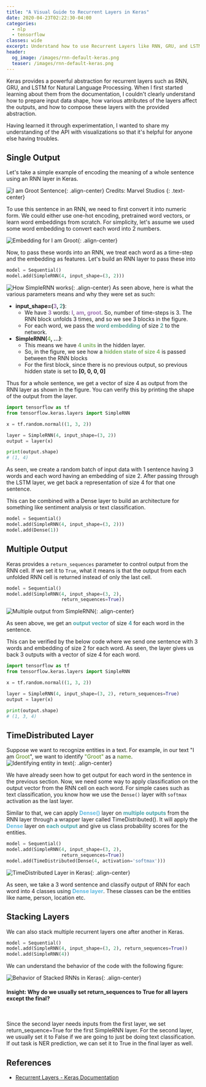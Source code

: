 ```yaml
---
title: "A Visual Guide to Recurrent Layers in Keras"
date: 2020-04-23T02:22:30-04:00
categories:
  - nlp
  - tensorflow
classes: wide
excerpt: Understand how to use Recurrent Layers like RNN, GRU, and LSTM in Keras with diagrams
header:
  og_image: /images/rnn-default-keras.png
  teaser: /images/rnn-default-keras.png
---
```


Keras provides a powerful abstraction for recurrent layers such as RNN, GRU, and LSTM for Natural Language Processing. When I first started learning about them from the documentation, I couldn't clearly understand how to prepare input data shape, how various attributes of the layers affect the outputs, and how to compose these layers with the provided abstraction.

Having learned it through experimentation, I wanted to share my understanding of the API with visualizations so that it's helpful for anyone else having troubles.

## Single Output

Let's take a simple example of encoding the meaning of a whole sentence using an RNN layer in Keras.

![I am Groot Sentence](/images/i-am-groot-sentence.png){: .align-center}
Credits: Marvel Studios
{: .text-center}

To use this sentence in an RNN, we need to first convert it into numeric form. We could either use one-hot encoding, pretrained word vectors, or learn word embeddings from scratch. For simplicity, let's assume we used some word embedding to convert each word into 2 numbers.

![Embedding for I am Groot](/images/i-am-groot-embedding.png){: .align-center}

Now, to pass these words into an RNN, we treat each word as a time-step and the embedding as features. Let's build an RNN layer to pass these into

```python
model = Sequential()
model.add(SimpleRNN(4, input_shape=(3, 2)))
```

![How SimpleRNN works](/images/rnn-default-keras.png){: .align-center}
As seen above, here is what the various parameters means and why they were set as such:

- **input_shape=(<span style="color: #9e74b3;">3</span>, <span style="color: #5aa397;">2</span>)**:
  - We have <span style="color: #9e74b3;font-weight: bold;">3</span> words: <span style="color: #9e74b3;font-weight: bold;">I</span>, <span style="color: #9e74b3;font-weight: bold;">am</span>, <span style="color: #9e74b3;font-weight: bold;">groot</span>. So, number of time-steps is 3. The RNN block unfolds 3 times, and so we see 3 blocks in the figure.
  - For each word, we pass the <span style="color: #5aa397;font-weight: bold;">word embedding</span> of size <span style="color: #5aa397;font-weight: bold;">2</span> to the network.
- **SimpleRNN(<span style="color: #84b469;">4</span>, ...)**:
  - This means we have <span style="color: #84b469; font-weight: bold;">4 units</span> in the hidden layer.
  - So, in the figure, we see how a <span style="color: #84b469; font-weight: bold;">hidden state of size 4</span> is passed between the RNN blocks
  - For the first block, since there is no previous output, so previous hidden state is set to **[0, 0, 0, 0]**

Thus for a whole sentence, we get a vector of size 4 as output from the RNN layer as shown in the figure. You can verify this by printing the shape of the output from the layer.

```python
import tensorflow as tf
from tensorflow.keras.layers import SimpleRNN

x = tf.random.normal((1, 3, 2))

layer = SimpleRNN(4, input_shape=(3, 2))
output = layer(x)

print(output.shape)
# (1, 4)
```

As seen, we create a random batch of input data with 1 sentence having 3 words and each word having an embedding of size 2. After passing through the LSTM layer, we get back a representation of size 4 for that one sentence.

This can be combined with a Dense layer to build an architecture for something like sentiment analysis or text classification.

```python
model = Sequential()
model.add(SimpleRNN(4, input_shape=(3, 2)))
model.add(Dense(1))
```

## Multiple Output

Keras provides a `return_sequences` parameter to control output from the RNN cell. If we set it to `True`, what it means is that the output from each unfolded RNN cell is returned instead of only the last cell.

```python
model = Sequential()
model.add(SimpleRNN(4, input_shape=(3, 2),
                    return_sequences=True))
```

![Multiple output from SimpleRNN](/images/rnn-return-sequences.png){: .align-center}

As seen above, we get an <span style="color: #49a4aa; font-weight: bold;">output vector</span> of size <span style="color: #49a4aa; font-weight: bold;">4</span> for each word in the sentence.

This can be verified by the below code where we send one sentence with 3 words and embedding of size 2 for each word. As seen, the layer gives us back 3 outputs with a vector of size 4 for each word.

```python
import tensorflow as tf
from tensorflow.keras.layers import SimpleRNN

x = tf.random.normal((1, 3, 2))

layer = SimpleRNN(4, input_shape=(3, 2), return_sequences=True)
output = layer(x)

print(output.shape)
# (1, 3, 4)
```

## TimeDistributed Layer

Suppose we want to recognize entities in a text. For example, in our text "I am <span style="color: #4a820d;">Groot</span>", we want to identify <span style="color: #4a820d;">"Groot"</span> as a <span style="color: #4a820d;">name</span>.
![Identifying entity in text](/images/keras-groot-ner.png){: .align-center}

We have already seen how to get output for each word in the sentence in the previous section. Now, we need some way to apply classification on the output vector from the RNN cell on each word. For simple cases such as text classification, you know how we use the `Dense()` layer with `softmax` activation as the last layer.

Similar to that, we can apply <span style="color: #5fb9e0; font-weight: bold;">Dense()</span> layer on <span style="color: #49a4aa; font-weight: bold;">multiple outputs</span> from the RNN layer through a wrapper layer called TimeDistributed(). It will apply the <span style="color: #5fb9e0; font-weight: bold;">Dense</span> layer on <span style="color: #49a4aa; font-weight: bold;">each output</span> and give us class probability scores for the entities.

```python
model = Sequential()
model.add(SimpleRNN(4, input_shape=(3, 2),
                    return_sequences=True))
model.add(TimeDistributed(Dense(4, activation='softmax')))
```

![TimeDistributed Layer in Keras](/images/keras-time-distributed.png){: .align-center}

As seen, we take a 3 word sentence and classify output of RNN for each word into 4 classes using <span style="color: #5fb9e0; font-weight: bold;">Dense layer</span>. These classes can be the entities like name, person, location etc.

## Stacking Layers

We can also stack multiple recurrent layers one after another in Keras.

```python
model = Sequential()
model.add(SimpleRNN(4, input_shape=(3, 2), return_sequences=True))
model.add(SimpleRNN(4))
```

We can understand the behavior of the code with the following figure:

![Behavior of Stacked RNNs in Keras](/images/rnn-stacked.png){: .align-center}

<div class="notice--info">
<h4 class="no_toc">Insight: Why do we usually set return_sequences to True for all layers except the final?</h4> 
<br>
<p>
Since the second layer needs inputs from the first layer, we set return_sequence=True for the first SimpleRNN layer. For the second layer, we usually set it to False if we are going to just be doing text classification. If out task is NER prediction, we can set it to True in the final layer as well.
</p>
</div>

## References

- [Recurrent Layers - Keras Documentation](https://keras.io/layers/recurrent/)
